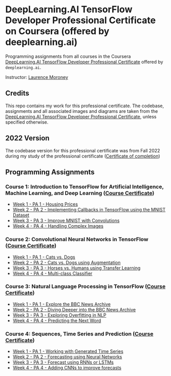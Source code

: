 # DeepLearning.AI TensorFlow Developer Professional Certificate on Coursera (offered by deeplearning.ai)

Programming assignments from all courses in the Coursera [DeepLearning.AI TensorFlow Developer Professional Certificate](https://www.coursera.org/professional-certificates/tensorflow-in-practice) offered by `deeplearning.ai`.

Instructor: [Laurence Moroney](https://laurencemoroney.com/about.html)

## Credits

This repo contains my work for this professional certificate. The codebase, assignments and all associated images and diagrams are taken from the [DeepLearning.AI TensorFlow Developer Professional Certificate](https://www.coursera.org/professional-certificates/tensorflow-in-practice), unless specified otherwise.

## 2022 Version

The codebase version for this professional certificate was from Fall 2022 during my study of the professional certificate ([Certificate of completion](https://github.com/MeguSmurfy/tensorflow-developer-certificate-coursera/blob/main/Specialization%20Certificate.pdf))

## Programming Assignments

### Course 1: Introduction to TensorFlow for Artificial Intelligence, Machine Learning, and Deep Learning ([Course Certificate](https://github.com/MeguSmurfy/tensorflow-developer-certificate-coursera/blob/main/C1%20-%20TensorFlow%20Introduction%20-%20Artificial%20Intelligence%2C%20Machine%20Learning%2C%20Deep%20Learning/C1.pdf))

  - [Week 1 - PA 1 - Housing Prices](https://github.com/MeguSmurfy/tensorflow-developer-certificate-coursera/blob/main/C1%20-%20TensorFlow%20Introduction%20-%20Artificial%20Intelligence%2C%20Machine%20Learning%2C%20Deep%20Learning/C1W1_Assignment.ipynb)
  - [Week 2 - PA 2 - Implementing Callbacks in TensorFlow using the MNIST Dataset](https://github.com/MeguSmurfy/tensorflow-developer-certificate-coursera/blob/main/C1%20-%20TensorFlow%20Introduction%20-%20Artificial%20Intelligence%2C%20Machine%20Learning%2C%20Deep%20Learning/C1W2_Assignment.ipynb)
  - [Week 3 - PA 3 - Improve MNIST with Convolutions](https://github.com/MeguSmurfy/tensorflow-developer-certificate-coursera/blob/main/C1%20-%20TensorFlow%20Introduction%20-%20Artificial%20Intelligence%2C%20Machine%20Learning%2C%20Deep%20Learning/C1W3_Assignment.ipynb)
  - [Week 4 - PA 4 - Handling Complex Images](https://github.com/MeguSmurfy/tensorflow-developer-certificate-coursera/blob/main/C1%20-%20TensorFlow%20Introduction%20-%20Artificial%20Intelligence%2C%20Machine%20Learning%2C%20Deep%20Learning/C1W4_Assignment.ipynb)

### Course 2: Convolutional Neural Networks in TensorFlow ([Course Certificate](https://github.com/MeguSmurfy/tensorflow-developer-certificate-coursera/blob/main/C2%20-%20Convolutional%20Neural%20Networks%20in%20TensorFlow/C2%20Certificate.pdf))

  - [Week 1 - PA 1 - Cats vs. Dogs](https://github.com/MeguSmurfy/tensorflow-developer-certificate-coursera/blob/main/C2%20-%20Convolutional%20Neural%20Networks%20in%20TensorFlow/C2W1_Assignment.ipynb)
  - [Week 2 - PA 2 - Cats vs. Dogs using Augmentation]()
  - [Week 3 - PA 3 - Horses vs. Humans using Transfer Learning]()
  - [Week 4 - PA 4 - Multi-class Classifier]()

### Course 3: Natural Language Processing in TensorFlow ([Course Certificate](https://github.com/MeguSmurfy/tensorflow-developer-certificate-coursera/blob/main/C3%20-%20Natural%20Language%20Processing%20in%20TensorFlow/C3%20Certificate.pdf))

  - [Week 1 - PA 1 - Explore the BBC News Archive](https://github.com/MeguSmurfy/tensorflow-developer-certificate-coursera/blob/main/C3%20-%20Natural%20Language%20Processing%20in%20TensorFlow/C3W1_Assignment.ipynb)
  - [Week 2 - PA 2 - Diving Deeper into the BBC News Archive](https://github.com/MeguSmurfy/tensorflow-developer-certificate-coursera/blob/main/C3%20-%20Natural%20Language%20Processing%20in%20TensorFlow/C3W2_Assignment.ipynb)
  - [Week 3 - PA 3 - Exploring Overfitting in NLP](https://github.com/MeguSmurfy/tensorflow-developer-certificate-coursera/blob/main/C3%20-%20Natural%20Language%20Processing%20in%20TensorFlow/C3W3_Assignment.ipynb)
  - [Week 4 - PA 4 - Predicting the Next Word]()
  
### Course 4: Sequences, Time Series and Prediction ([Course Certificate](https://github.com/MeguSmurfy/tensorflow-developer-certificate-coursera/blob/main/C4%20-%20Sequence%2C%20Time%20Series%20and%20Prediction/C4%20Certificate.pdf))

  - [Week 1 - PA 1 - Working with Generated Time Series](https://github.com/MeguSmurfy/tensorflow-developer-certificate-coursera/blob/main/C4%20-%20Sequence%2C%20Time%20Series%20and%20Prediction/C4W1_Assignment.ipynb)
  - [Week 2 - PA 2 - Forecasting using Neural Networks](https://github.com/MeguSmurfy/tensorflow-developer-certificate-coursera/blob/main/C4%20-%20Sequence%2C%20Time%20Series%20and%20Prediction/C4W2_Assignment.ipynb)
  - [Week 3 - PA 3 - Forecast using RNNs or LSTMs](https://github.com/MeguSmurfy/tensorflow-developer-certificate-coursera/blob/main/C4%20-%20Sequence%2C%20Time%20Series%20and%20Prediction/C4W3_Assignment.ipynb)
  - [Week 4 - PA 4 - Adding CNNs to improve forecasts]()
